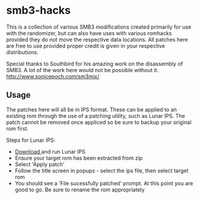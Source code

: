 # smb3-hacks

This is a collection of various SMB3 modifications created primarily for use with the randomizer, but can also have uses with various romhacks provided they do not move the respective data locations. All patches here are free to use provided proper credit is given in your respective distributions.

Special thanks to Southbird for his amazing work on the disassembly of SMB3. A lot of the work here would not be possible without it. http://www.sonicepoch.com/sm3mix/


Usage
-----

The patches here will all be in IPS format. These can be applied to an existing rom through the use of a patching utility, such as Lunar IPS. The patch cannot be removed once appliced so be sure to backup your original rom first.

Steps for Lunar IPS:

* [Download <link>](https://www.romhacking.net/utilities/240/) and run Lunar IPS
* Ensure your target rom has been extracted from zip
* Select 'Apply patch'
* Follow the title screen in popups - select the ips file, then select target rom
* You should see a 'File sucessfully patched' prompt. At this point you are good to go. Be sure to rename the rom appropriately
